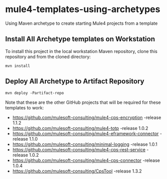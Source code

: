 # mule4-templates-using-archetypes
Using Maven archetype to create starting Mule4 projects from a template

## Install All Archetype templates on Workstation
To install this project in the local workstation Maven repository, clone this repository and from the cloned directory:

```
mvn install
```
## Deploy All Archetype to Artifact Repository

```
mvn deploy -Partifact-repo
```

Note that these are the other GitHub projects that will be required for these templates to work:

* https://github.com/mulesoft-consulting/mule4-cps-encryption -release 1.1.2
* https://github.com/mulesoft-consulting/mule4-totp -release 1.0.2
* https://github.com/mulesoft-consulting/mule4-eframework-connector -release 1.1.0
* https://github.com/mulesoft-consulting/minimal-logging -release 1.0.1
* https://github.com/mulesoft-consulting/mule4-cps-rest-service -release 1.0.2
* https://github.com/mulesoft-consulting/mule4-cps-connector -release 1.0.4
* https://github.com/mulesoft-consulting/CpsTool -release 1.3.2



